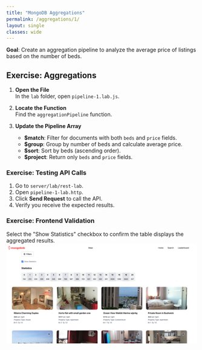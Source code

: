 ```yaml
---
title: "MongoDB Aggregations"
permalink: /aggregations/1/
layout: single
classes: wide
---
```


**Goal**: Create an aggregation pipeline to analyze the average price of listings based on the number of beds.

## Exercise: Aggregations

1. **Open the File**  
   In the `lab` folder, open `pipeline-1.lab.js`.

2. **Locate the Function**  
   Find the `aggregationPipeline` function.

3. **Update the Pipeline Array**  
   - **$match**: Filter for documents with both `beds` and `price` fields.  
   - **$group**: Group by number of beds and calculate average price.  
   - **$sort**: Sort by beds (ascending order).  
   - **$project**: Return only `beds` and `price` fields.  

### Exercise: Testing API Calls  
1. Go to `server/lab/rest-lab`.  
2. Open `pipeline-1-lab.http`.  
3. Click **Send Request** to call the API.  
4. Verify you receive the expected results.

### Exercise: Frontend Validation  
Select the "Show Statistics" checkbox to confirm the table displays the aggregated results.
![pipeline-1-lab](../../assets/images/pipeline-1-lab.png)
